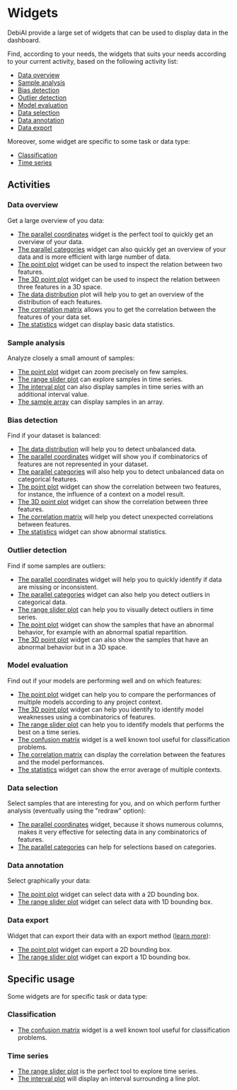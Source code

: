 <!-- omit in toc -->
# Widgets

DebiAI provide a large set of widgets that can be used to display data in the dashboard. 

Find, according to your needs, the widgets that suits your needs according to your current activity, based on the following activity list:

  - [Data overview](#data-overview)
  - [Sample analysis](#sample-analysis)
  - [Bias detection](#bias-detection)
  - [Outlier detection](#outlier-detection)
  - [Model evaluation](#model-evaluation)
  - [Data selection](#data-selection)
  - [Data annotation](#data-annotation)
  - [Data export](#data-export)

Moreover, some widget are specific to some task or data type:

  - [Classification](#classification)
  - [Time series](#time-series)

## Activities

### Data overview

Get a large overview of you data:

- [The parallel coordinates](./1_parallel_coordinates/) widget is the perfect tool to quickly get an overview of your data.
- [The parallel categories](./parallel_categories/) widget can also quickly get an overview of your data and is more efficient with large number of data.
- [The point plot](./3_point_plot/) widget can be used to inspect the relation between two features.
- [The 3D point plot](./3D_point_plot/) widget can be used to inspect the relation between three features in a 3D space.
- [The data distribution](./2_data_distribution/) plot will help you to get an overview of the distribution of each features.
- [The correlation matrix](./correlation_matrix/) allows you to get the correlation between the features of your data set.
- [The statistics](./statistics/) widget can display basic data statistics.

### Sample analysis

Analyze closely a small amount of samples:

- [The point plot](./3_point_plot/) widget can zoom precisely on few samples.
- [The range slider plot](./range_slider/) can explore samples in time series.
- [The interval plot](./interval_plot/) can also display samples in time series with an additional interval value.
- [The sample array](./sample_array/) can display samples in an array.

### Bias detection

Find if your dataset is balanced:

- [The data distribution](./2_data_distribution/) will help you to detect unbalanced data.
- [The parallel coordinates](./1_parallel_coordinates/) widget will show you if  combinatorics of features are not represented in your dataset.
- [The parallel categories](./parallel_categories/) will also help you to detect unbalanced data on categorical features.
- [The point plot](./3_point_plot/) widget can show the correlation between two features, for instance, the influence of a context on a model result.
- [The 3D point plot](./3D_point_plot/)  widget can show the correlation between three features.
- [The correlation matrix](./correlation_matrix/) will help you detect unexpected correlations between features.
- [The statistics](./statistics/) widget can show abnormal statistics.
  

### Outlier detection

Find if some samples are outliers:

- [The parallel coordinates](./1_parallel_coordinates/) widget will help you to quickly identify if data are missing or inconsistent.
- [The parallel categories](./parallel_categories/) widget can also help you detect outliers in categorical data.
- [The range slider plot](./range_slider/) can help you to visually detect outliers in time series.
- [The point plot](./3_point_plot/) widget can show the samples that have an abnormal behavior, for example with an abnormal spatial repartition.
- [The 3D point plot](./3D_point_plot/) widget can also show the samples that have an abnormal behavior but in a 3D space.

### Model evaluation

Find out if your models are performing well and on which features:

- [The point plot](./3_point_plot/) widget can help you to compare the performances of multiple models according to any project context.
- [The 3D point plot](./3D_point_plot/) widget can help you identify to identify model weaknesses using a combinatorics of features. 
- [The range slider plot](./range_slider/) can help you to identify models that performs the best on a time series.
- [The confusion matrix](./confusion_matrix/) widget is a well known tool useful for classification problems.
- [The correlation matrix](./correlation_matrix/) can display the correlation between the features and the model performances.
- [The statistics](./statistics/) widget can show the error average of multiple contexts.

### Data selection

Select samples that are interesting for you, and on which perform further analysis (eventually using the "redraw" option):

- [The parallel coordinates](./1_parallel_coordinates/) widget, because it shows numerous columns, makes it very effective for selecting data in any combinatorics of features.
- [The parallel categories](./parallel_categories/) can help for selections based on categories.

### Data annotation

Select graphically your data:

- [The point plot](./3_point_plot/) widget can select data with a 2D bounding box.
- [The range slider plot](./range_slider/) widget can select data with 1D bounding box.

### Data export

Widget that can export their data with an export method ([learn more](../README.md#exporting-data)):

- [The point plot](./3_point_plot/) widget can export a 2D bounding box.
- [The range slider plot](./range_slider/) widget can export a 1D bounding box.


## Specific usage

Some widgets are for specific task or data type:

### Classification

- [The confusion matrix](./confusion_matrix/) widget is a well known tool useful for classification problems.

### Time series

- [The range slider plot](./range_slider/) is the perfect tool to explore time series.
- [The interval plot](./interval_plot/) will display an interval surrounding a line plot.
